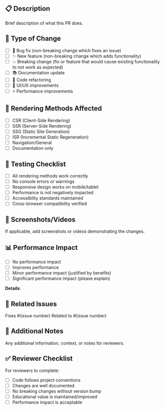 ## 📋 Description
Brief description of what this PR does.

## 🔄 Type of Change
- [ ] 🐛 Bug fix (non-breaking change which fixes an issue)
- [ ] ✨ New feature (non-breaking change which adds functionality)
- [ ] 💥 Breaking change (fix or feature that would cause existing functionality to not work as expected)
- [ ] 📚 Documentation update
- [ ] 🔧 Code refactoring
- [ ] 🎨 UI/UX improvements
- [ ] ⚡ Performance improvements

## 🎯 Rendering Methods Affected
- [ ] CSR (Client-Side Rendering)
- [ ] SSR (Server-Side Rendering)
- [ ] SSG (Static Site Generation)
- [ ] ISR (Incremental Static Regeneration)
- [ ] Navigation/General
- [ ] Documentation only

## 🧪 Testing Checklist
- [ ] All rendering methods work correctly
- [ ] No console errors or warnings
- [ ] Responsive design works on mobile/tablet
- [ ] Performance is not negatively impacted
- [ ] Accessibility standards maintained
- [ ] Cross-browser compatibility verified

## 📸 Screenshots/Videos
If applicable, add screenshots or videos demonstrating the changes.

## 📊 Performance Impact
- [ ] No performance impact
- [ ] Improves performance
- [ ] Minor performance impact (justified by benefits)
- [ ] Significant performance impact (please explain)

**Details**: 

## 🔗 Related Issues
Fixes #(issue number)
Related to #(issue number)

## 📝 Additional Notes
Any additional information, context, or notes for reviewers.

## ✅ Reviewer Checklist
For reviewers to complete:
- [ ] Code follows project conventions
- [ ] Changes are well documented
- [ ] No breaking changes without version bump
- [ ] Educational value is maintained/improved
- [ ] Performance impact is acceptable
